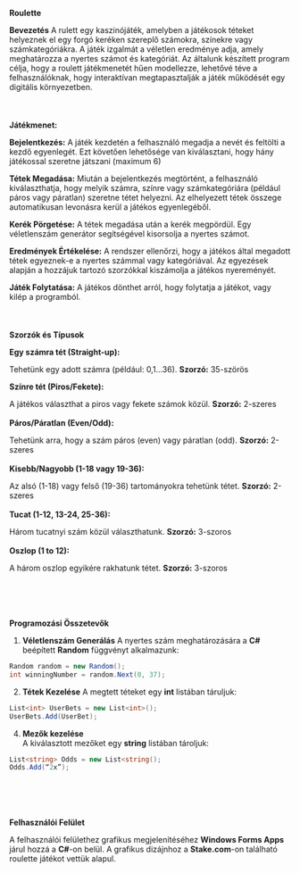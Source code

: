 **Roulette** 
 
**Bevezetés**
A rulett egy kaszinójáték, amelyben a játékosok téteket helyeznek el egy forgó keréken szereplő számokra, színekre vagy számkategóriákra. A játék izgalmát a véletlen eredménye adja, amely meghatározza a nyertes számot és kategóriát. Az általunk készített program célja, hogy a roulett játékmenetét hűen modellezze, lehetővé téve a felhasználóknak, hogy interaktívan megtapasztalják a játék működését egy digitális környezetben. 
<br><br>
<br><br>
**Játékmenet:** 

**Bejelentkezés:** 
A játék kezdetén a felhasználó megadja a nevét és feltölti a kezdő egyenlegét. Ezt követően lehetősége van kiválasztani, hogy hány játékossal szeretne játszani (maximum 6) 

**Tétek Megadása:** 
Miután a bejelentkezés megtörtént, a felhasználó kiválaszthatja, hogy melyik számra, színre vagy számkategóriára (például páros vagy páratlan) szeretne tétet helyezni. Az elhelyezett tétek összege automatikusan levonásra kerül a játékos egyenlegéből. 

**Kerék Pörgetése:**
A tétek megadása után a kerék megpördül. Egy véletlenszám generátor segítségével kisorsolja a nyertes számot. 

**Eredmények Értékelése:** 
A rendszer ellenőrzi, hogy a játékos által megadott tétek egyeznek-e a nyertes számmal 	vagy kategóriával. Az egyezések alapján a hozzájuk tartozó szorzókkal kiszámolja a 		játékos nyereményét. 

**Játék Folytatása:** 
A játékos dönthet arról, hogy folytatja a játékot, vagy kilép a  programból. 
<br><br><br><br>
**Szorzók és Típusok** 

**Egy számra tét (Straight-up):** 

Tehetünk egy adott számra (például: 0,1...36). 
**Szorzó:** 35-szörös 


**Színre tét (Piros/Fekete):** 

A játékos választhat a piros vagy fekete számok közül. 
**Szorzó:** 2-szeres 
<br><br>
**Páros/Páratlan (Even/Odd):** 

Tehetünk arra, hogy a szám páros (even) vagy páratlan (odd). 
**Szorzó:** 2-szeres 
<br><br>
**Kisebb/Nagyobb (1-18 vagy 19-36):** 

Az alsó (1-18) vagy felső (19-36) tartományokra tehetünk tétet. 
**Szorzó:** 2-szeres 
<br><br>
**Tucat (1-12, 13-24, 25-36):**

Három tucatnyi szám közül választhatunk. 
**Szorzó:** 3-szoros 
<br><br>
**Oszlop (1 to 12):** 

A három oszlop egyikére rakhatunk tétet. 
**Szorzó:** 3-szoros 

<br><br><br><br>
**Programozási Összetevők** 

1. **Véletlenszám Generálás** 
A nyertes szám meghatározására a **C#** beépített **Random** függvényt alkalmazunk:
```c#
Random random = new Random(); 
int winningNumber = random.Next(0, 37);
```
2. **Tétek Kezelése** 
A megtett téteket egy **int** listában táruljuk:
```c#
List<int> UserBets = new List<int>(); 
UserBets.Add(UserBet);
```
4. **Mezők kezelése**  
A kiválasztott mezőket egy **string** listában tároljuk:
```c#
List<string> Odds = new List<string(); 
Odds.Add(“2x”);
```

<br><br><br><br>
**Felhasználói Felület** 

A felhasználói felülethez grafikus megjelenítéséhez **Windows Forms Apps** járul hozzá a **C#**-on belül. 
A grafikus dizájnhoz a **Stake.com**-on található roulette játékot vettük alapul. 
